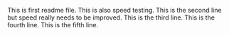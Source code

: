 This is first readme file. This is also speed testing.
This is the second line but speed really needs to be improved.
This is the third line.
This is the fourth line.
This is the fifth line.
